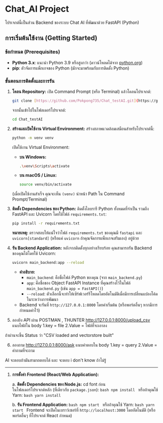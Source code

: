 # Chat_AI Project

โปรเจกต์นี้เป็นส่วน Backend ของระบบ Chat AI ที่พัฒนาด้วย FastAPI (Python)

## การเริ่มต้นใช้งาน (Getting Started)

### ข้อกำหนด (Prerequisites)

* **Python 3.x**: แนะนำ Python 3.9 หรือสูงกว่า (ดาวน์โหลดได้จาก [python.org](https://www.python.org/downloads/))
* **pip**: ตัวจัดการแพ็กเกจของ Python (มักจะมาพร้อมกับการติดตั้ง Python)

### ขั้นตอนการติดตั้งและการรัน

1.  **โคลน Repository:**
    เปิด Command Prompt (หรือ Terminal) แล้วโคลนโปรเจกต์:
    ```bash
    git clone [https://github.com/Pokpong735/Chat_testAI.git](https://github.com/Pokpong735/Chat_testAI.git)
    ```
    จากนั้นเข้าไปในโฟลเดอร์โปรเจกต์:
    ```bash
    cd Chat_testAI
    ```

2.  **สร้างและเปิดใช้งาน Virtual Environment:**
    สร้างสภาพแวดล้อมเสมือนสำหรับโปรเจกต์นี้:
    ```bash
    python -m venv venv
    ```
    เปิดใช้งาน Virtual Environment:
    * **บน Windows:**
        ```bash
        .\venv\Scripts\activate
        ```
    * **บน macOS / Linux:**
        ```bash
        source venv/bin/activate
        ```
    (เมื่อเปิดใช้งานสำเร็จ คุณจะเห็น `(venv)` นำหน้า Path ใน Command Prompt/Terminal)

3.  **ติดตั้ง Dependencies ของ Python:**
    ติดตั้งไลบรารี Python ทั้งหมดที่จำเป็น รวมถึง FastAPI และ Uvicorn โดยใช้ไฟล์ `requirements.txt`:
    ```bash
    pip install -r requirements.txt
    ```
    **หมายเหตุ:** ตรวจสอบให้แน่ใจว่าไฟล์ `requirements.txt` ของคุณมี `fastapi` และ `uvicorn[standard]` (หรือแค่ `uvicorn` ถ้าคุณจัดการแพ็กเกจเสริมเอง) อยู่ด้วย

4.  **รัน Backend Application:**
    หลังจากติดตั้งทุกอย่างเรียบร้อย คุณสามารถรัน Backend ของคุณได้โดยใช้ Uvicorn:
    ```bash
    uvicorn main_backend:app --reload
    ```
    * **คำอธิบาย:**
        * `main_backend`: คือชื่อไฟล์ Python ของคุณ (จาก `main_backend.py`)
        * `app`: คือชื่อของ Object FastAPI Instance ที่คุณสร้างไว้ในไฟล์ `main_backend.py` (เช่น `app = FastAPI()`)
        * `--reload`: ตัวเลือกนี้จะทำให้เซิร์ฟเวอร์รีโหลดโดยอัตโนมัติเมื่อมีการเปลี่ยนแปลงโค้ดในระหว่างการพัฒนา
    * Backend จะรันที่ `http://127.0.0.1:8000` โดยค่าเริ่มต้น (หรือพอร์ตอื่นๆ หากมีการกำหนดค่าไว้)

5. ลองยิง API ผ่าน POSTMAN , THUNTER
http://127.0.0.1:8000/upload_csv แนบไฟล์ใน body 1.key = file    2.Value = ไฟล์ที่จะเอาลง

ถ้าผ่านจะขึ้น Status ว่า "CSV loaded and vectorstore built"

6. ลองถาม 
http://127.0.0.1:8000/ask แนบคำตอบใน body 1.key = query  2.Value = คำถามที่จะถาม

AI จะตอบถ้ามันสามาถตอบได้ และ จะตอบ i don't know ถ้าไม่รู้

---

1.  **การตั้งค่า Frontend (React/Web Application):**

    a.  **ติดตั้ง Dependencies ของ Node.js:**
        cd font ก่อน  
        ในโฟลเดอร์โปรเจกต์หลัก (ที่เดียวกับ `package.json`):
        ```bash
        npm install
        ```
        หรือถ้าคุณใช้ Yarn:
        ```bash
        yarn install
        ```

    b.  **รัน Frontend Application:**
        ```bash
        npm start
        ```
        หรือถ้าคุณใช้ Yarn:
        ```bash
        yarn start
        ```
        Frontend จะเปิดในเบราว์เซอร์ที่ `http://localhost:3000` โดยอัตโนมัติ (หรือพอร์ตอื่นๆ ที่โปรเจกต์ React กำหนด)